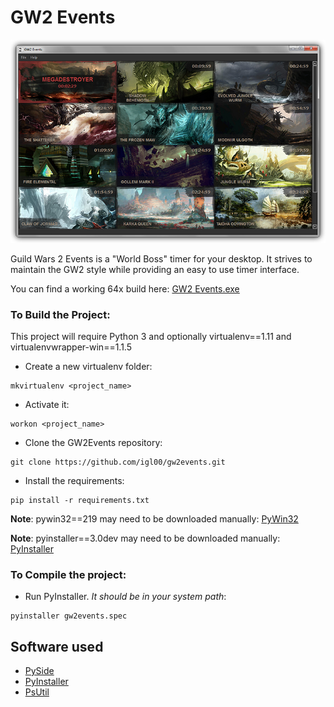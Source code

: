 # GW2 Events


![](gw2events_thumb.jpg)
    
Guild Wars 2 Events is a "World Boss" timer for your desktop. It strives to maintain the GW2 style while providing
an easy to use timer interface.

You can find a working 64x build here: [GW2 Events.exe](https://mega.co.nz/#!ZEd0FCRb!s_uSkhIXGO4gqtZjVukkjq_UdXNFnIe7o3Yyaw_FAls)


### To Build the Project:

This project will require Python 3 and optionally virtualenv==1.11 and virtualenvwrapper-win==1.1.5


* Create a new virtualenv folder:

```
mkvirtualenv <project_name>
```

* Activate it:

```
workon <project_name>
```

* Clone the GW2Events repository:

```
git clone https://github.com/igl00/gw2events.git
```

* Install the requirements:

```
pip install -r requirements.txt
```

**Note**: pywin32==219 may need to be downloaded manually: [PyWin32](http://sourceforge.net/projects/pywin32/files/pywin32/)

**Note**: pyinstaller==3.0dev may need to be downloaded manually: [PyInstaller](https://github.com/pyinstaller/pyinstaller/tree/python3)

### To Compile the project:

* Run PyInstaller. *It should be in your system path*:
```
pyinstaller gw2events.spec
```


## Software used

* [PySide](http://qt-project.org/wiki/PySide)
* [PyInstaller](https://github.com/pyinstaller/pyinstaller/wiki)
* [PsUtil](https://pypi.python.org/pypi/psutil)